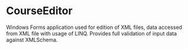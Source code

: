 # CourseEditor
Windows Forms application used for edition of XML files, data accessed from XML file with usage of LINQ. Provides full validation of input data against XMLSchema.
